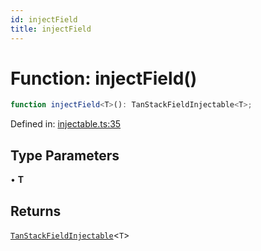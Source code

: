 ```yaml
---
id: injectField
title: injectField
---
```


<!-- DO NOT EDIT: this page is autogenerated from the type comments -->

# Function: injectField()

```ts
function injectField<T>(): TanStackFieldInjectable<T>;
```

Defined in: [injectable.ts:35](https://github.com/TanStack/form/blob/main/packages/angular-form/src/injectable.ts#L35)

## Type Parameters

• **T**

## Returns

[`TanStackFieldInjectable`](../../classes/tanstackfieldinjectable.md)\<`T`\>

